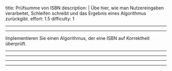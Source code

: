 title: Prüfsumme von ISBN
description: |
  Übe hier, wie man Nutzereingaben verarbeitet, Schleifen schreibt und das Ergebnis eines Algorithmus zurückgibt.
effort: 1.5
difficulty: 1

---
---

Implementieren Sie einen Algorithmus, der eine ISBN auf Korrektheit überprüft.

---
---

---
---